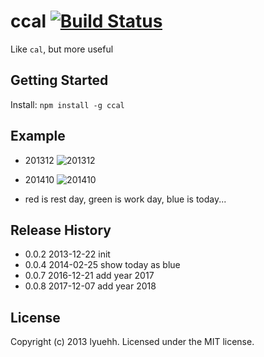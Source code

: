 # ccal [![Build Status](https://secure.travis-ci.org/lyuehh/ccal.png?branch=master)](http://travis-ci.org/lyuehh/ccal)

Like `cal`, but more useful

## Getting Started
Install: `npm install -g ccal`

## Example

* 201312
![201312](https://raw.github.com/lyuehh/ccal/master/screenshot/201312.png)

* 201410
![201410](https://raw.github.com/lyuehh/ccal/master/screenshot/201410.png)

* red is rest day, green is work day, blue is today...

## Release History

* 0.0.2 2013-12-22 init
* 0.0.4 2014-02-25 show today as blue
* 0.0.7 2016-12-21 add year 2017
* 0.0.8 2017-12-07 add year 2018

## License
Copyright (c) 2013 lyuehh. Licensed under the MIT license.
